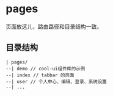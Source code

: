 # pages

页面放这儿，路由路径和目录结构一致。

## 目录结构

```
| pages/
--| demo // cool-ui组件库的示例
--| index // tabbar 的页面
--| user // 个人中心、编辑、登录、系统设置
--| ...
```
